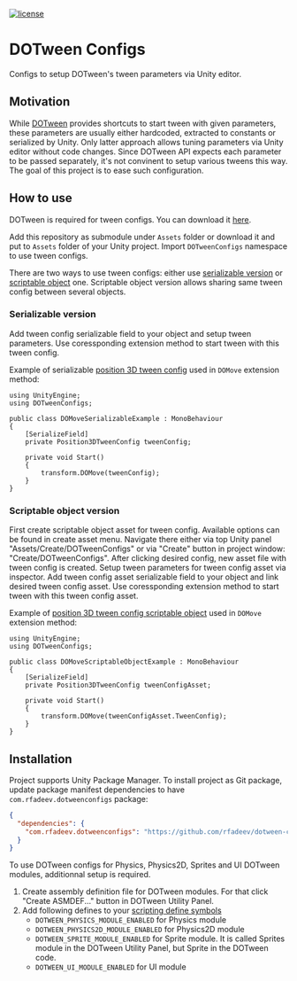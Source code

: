 [![license](https://img.shields.io/github/license/rfadeev/dotween-configs.svg)](https://github.com/rfadeev/unity-forge-anim-callbacks/blob/master/LICENSE.md)

# DOTween Configs
Configs to setup DOTween's tween parameters via Unity editor.

## Motivation
While [DOTween](http://dotween.demigiant.com) provides shortcuts to start tween with given parameters,
these parameters are usually either hardcoded, extracted to constants or serialized by Unity.
Only latter approach allows tuning parameters via Unity editor without code changes. Since DOTween API
expects each parameter to be passed separately, it's not convinent to setup various tweens this way.
The goal of this project is to ease such configuration.

## How to use
DOTween is required for tween configs. You can download it [here](http://dotween.demigiant.com/download.php).

Add this repository as submodule under `Assets` folder or download it and put to `Assets` folder of your Unity project.
Import `DOTweenConfigs` namespace to use tween configs.

There are two ways to use tween configs: either use [serializable version](https://github.com/rfadeev/dotween-configs/tree/master/Configs/Serializable) or [scriptable object](https://github.com/rfadeev/dotween-configs/tree/master/Configs/ScriptableObject) one.
Scriptable object version allows sharing same tween config between several objects.

### Serializable version
Add tween config serializable field to your object and setup tween parameters.
Use coressponding extension method to start tween with this tween config.

Example of serializable [position 3D tween config](https://github.com/rfadeev/dotween-configs/blob/master/Configs/Serializable/Position/Position3DTweenConfig.cs)
used in `DOMove` extension method:
```chsarp
using UnityEngine;
using DOTweenConfigs;

public class DOMoveSerializableExample : MonoBehaviour
{
    [SerializeField]
    private Position3DTweenConfig tweenConfig;

    private void Start()
    {
        transform.DOMove(tweenConfig);
    }
}
```

### Scriptable object version
First create scriptable object asset for tween config. Available options can be found in create asset menu.
Navigate there either via top Unity panel "Assets/Create/DOTweenConfigs" or via "Create" button in project
window: "Create/DOTweenConfigs". After clicking desired config, new asset file with tween config is created.
Setup tween parameters for tween config asset via inspector.
Add tween config asset serializable field to your object and link desired tween config asset. 
Use coressponding extension method to start tween with this tween config asset.

Example of [position 3D tween config scriptable object](https://github.com/rfadeev/dotween-configs/blob/master/Configs/ScriptableObject/Position/Position3DTweenConfigAsset.cs)
used in `DOMove` extension method:
```chsarp
using UnityEngine;
using DOTweenConfigs;

public class DOMoveScriptableObjectExample : MonoBehaviour
{
    [SerializeField]
    private Position3DTweenConfig tweenConfigAsset;

    private void Start()
    {
        transform.DOMove(tweenConfigAsset.TweenConfig);
    }
}
```

## Installation
Project supports Unity Package Manager. To install project as Git package, update package manifest dependencies to have `com.rfadeev.dotweenconfigs` package:
```json
{
  "dependencies": {
    "com.rfadeev.dotweenconfigs": "https://github.com/rfadeev/dotween-configs"
  }
}
```

To use DOTween configs for Physics, Physics2D, Sprites and UI DOTween modules, additionnal setup is required.
1. Create assembly definition file for DOTween modules. For that click "Create ASMDEF..." button in DOTween Utility Panel.
2. Add following defines to your [scripting define symbols](https://docs.unity3d.com/Manual/CustomScriptingSymbols.html)
    * `DOTWEEN_PHYSICS_MODULE_ENABLED` for Physics module
    * `DOTWEEN_PHYSICS2D_MODULE_ENABLED` for Physics2D module
    * `DOTWEEN_SPRITE_MODULE_ENABLED` for Sprite module. It is called Sprites module in the DOTween Utility Panel, but Sprite in the DOTween code.
    * `DOTWEEN_UI_MODULE_ENABLED` for UI module
